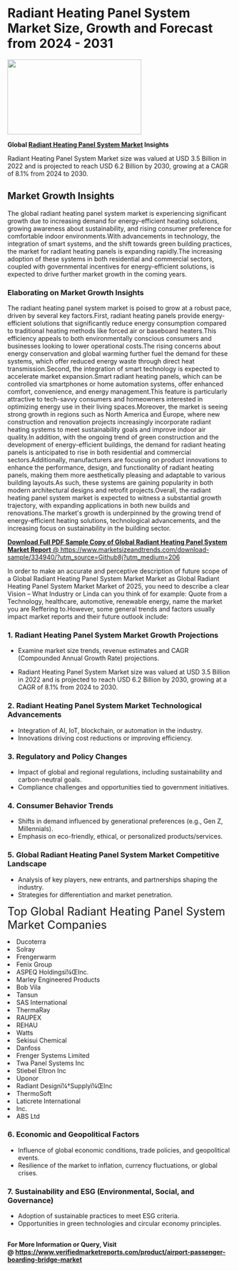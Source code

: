 <H1>Radiant Heating Panel System Market Size, Growth and Forecast from 2024 - 2031</H1><img class="aligncenter size-medium wp-image-584254" src="https://thirdeyenews.in/wp-content/uploads/2024/09/Global-Market-Research-300x168.jpeg" alt="" width="300" height="168" /><p><strong>Global&nbsp;<a href="https://www.marketsizeandtrends.com/download-sample/334940/?utm_source=Github8j?utm_medium=206">Radiant Heating Panel System Market</a> Insights</strong></p><p>Radiant Heating Panel System Market size was valued at USD 3.5 Billion in 2022 and is projected to reach USD 6.2 Billion by 2030, growing at a CAGR of 8.1% from 2024 to 2030.</p><p><h2>Market Growth Insights</h2> <p>The global radiant heating panel system market is experiencing significant growth due to increasing demand for energy-efficient heating solutions, growing awareness about sustainability, and rising consumer preference for comfortable indoor environments.With advancements in technology, the integration of smart systems, and the shift towards green building practices, the market for radiant heating panels is expanding rapidly.The increasing adoption of these systems in both residential and commercial sectors, coupled with governmental incentives for energy-efficient solutions, is expected to drive further market growth in the coming years.</p> <p><a href="javascript:void(0);" onclick="window.location.href='download_sample_link';"></a></p> <h3>Elaborating on Market Growth Insights</h3> <p>The radiant heating panel system market is poised to grow at a robust pace, driven by several key factors.First, radiant heating panels provide energy-efficient solutions that significantly reduce energy consumption compared to traditional heating methods like forced air or baseboard heaters.This efficiency appeals to both environmentally conscious consumers and businesses looking to lower operational costs.The rising concerns about energy conservation and global warming further fuel the demand for these systems, which offer reduced energy waste through direct heat transmission.Second, the integration of smart technology is expected to accelerate market expansion.Smart radiant heating panels, which can be controlled via smartphones or home automation systems, offer enhanced comfort, convenience, and energy management.This feature is particularly attractive to tech-savvy consumers and homeowners interested in optimizing energy use in their living spaces.Moreover, the market is seeing strong growth in regions such as North America and Europe, where new construction and renovation projects increasingly incorporate radiant heating systems to meet sustainability goals and improve indoor air quality.In addition, with the ongoing trend of green construction and the development of energy-efficient buildings, the demand for radiant heating panels is anticipated to rise in both residential and commercial sectors.Additionally, manufacturers are focusing on product innovations to enhance the performance, design, and functionality of radiant heating panels, making them more aesthetically pleasing and adaptable to various building layouts.As such, these systems are gaining popularity in both modern architectural designs and retrofit projects.Overall, the radiant heating panel system market is expected to witness a substantial growth trajectory, with expanding applications in both new builds and renovations.The market's growth is underpinned by the growing trend of energy-efficient heating solutions, technological advancements, and the increasing focus on sustainability in the building sector.</p> <p><a href="javascript:void(0);" onclick="window.location.href='get_more_link';"></p><p><span class=""><strong>Download Full PDF Sample Copy of Global Radiant Heating Panel System Market Report</strong> @ <a href="https://www.marketsizeandtrends.com/download-sample/334940/?utm_source=Github8j?utm_medium=206" target="_blank">https://www.marketsizeandtrends.com/download-sample/334940/?utm_source=Github8j?utm_medium=206</a></span></p><p>In order to make an accurate and perceptive description of future scope of a Global&nbsp;Radiant Heating Panel System Market Market as Global&nbsp;Radiant Heating Panel System Market Market of 2025, you need to describe a clear Vision &ndash; What Industry or Linda can you think of for example: Quote from a Technology, healthcare, automotive, renewable energy, name the market you are Reffering to.However, some general trends and factors usually impact market reports and their future outlook include:</p><h3>1.&nbsp;<strong>Radiant Heating Panel System Market Growth Projections</strong></h3><ul><li>Examine market size trends, revenue estimates and CAGR (Compounded Annual Growth Rate) projections.</li><li><p>Radiant Heating Panel System Market size was valued at USD 3.5 Billion in 2022 and is projected to reach USD 6.2 Billion by 2030, growing at a CAGR of 8.1% from 2024 to 2030.</p></li></ul><h3>2.&nbsp;<strong>Radiant Heating Panel System Market Technological Advancements</strong></h3><ul><li>Integration of AI, IoT, blockchain, or automation in the industry.</li><li>Innovations driving cost reductions or improving efficiency.</li></ul><h3>3.&nbsp;<strong>Regulatory and Policy Changes</strong></h3><ul><li>Impact of global and regional regulations, including sustainability and carbon-neutral goals.</li><li>Compliance challenges and opportunities tied to government initiatives.</li></ul><h3>4.&nbsp;<strong>Consumer Behavior Trends</strong></h3><ul><li>Shifts in demand influenced by generational preferences (e.g., Gen Z, Millennials).</li><li>Emphasis on eco-friendly, ethical, or personalized products/services.</li></ul><h3>5.&nbsp;<strong>Global Radiant Heating Panel System Market Competitive Landscape</strong></h3><ul><li>Analysis of key players, new entrants, and partnerships shaping the industry.</li><li>Strategies for differentiation and market penetration.</li></ul><p data-pm-slice="1 1 []"><span style="color: inherit; font-family: inherit; font-size: 25px;">Top Global Radiant Heating Panel System Market Companies</span></p><div class="" data-test-id=""><p><li>Ducoterra</li><li> Solray</li><li> Frengerwarm</li><li> Fenix Group</li><li> ASPEQ Holdingsï¼ŒInc.</li><li> Marley Engineered Products</li><li> Bob Vila</li><li> Tansun</li><li> SAS International</li><li> ThermaRay</li><li> RAUPEX</li><li> REHAU</li><li> Watts</li><li> Sekisui Chemical</li><li> Danfoss</li><li> Frenger Systems Limited</li><li> Twa Panel Systems Inc</li><li> Stiebel Eltron Inc</li><li> Uponor</li><li> Radiant Designï¼†Supplyï¼ŒInc</li><li> ThermoSoft</li><li> Laticrete International</li><li> Inc.</li><li> ABS Ltd</li></p></div><h3>6.&nbsp;<strong>Economic and Geopolitical Factors</strong></h3><ul><li>Influence of global economic conditions, trade policies, and geopolitical events.</li><li>Resilience of the market to inflation, currency fluctuations, or global crises.</li></ul><h3>7.&nbsp;<strong>Sustainability and ESG (Environmental, Social, and Governance)</strong></h3><ul><li>Adoption of sustainable practices to meet ESG criteria.</li><li>Opportunities in green technologies and circular economy principles.</li></ul><h2><strong style="font-size: 14px;">For More Information or Query, Visit @&nbsp;</strong><a style="background-color: #ffffff; font-size: 14px;" href="https://www.marketsizeandtrends.com/report/radiant-heating-panel-system-market/" target="_blank">https://www.verifiedmarketreports.com/product/airport-passenger-boarding-bridge-market</a></h2>